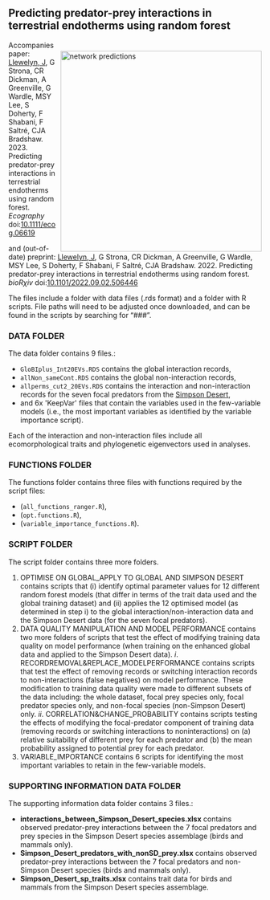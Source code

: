 ## Predicting predator-prey interactions in terrestrial endotherms using random forest
<img align="right" src="network figure.png" alt="network predictions" width="400" style="margin-top: 20px">

Accompanies paper:
<a href="https://globalecologyflinders.com/people/#JL">Llewelyn, J</a>, G Strona, CR Dickman, A Greenville, G Wardle, MSY Lee, S Doherty, F Shabani, F Saltré, CJA Bradshaw. 2023. Predicting predator-prey interactions in terrestrial endotherms using random forest. <em>Ecography</em> doi:<a href="http://doi.org/10.1111/ecog.06619">10.1111/ecog.06619</a>

and (out-of-date) preprint:
<a href="https://globalecologyflinders.com/people/#JL">Llewelyn, J</a>, G Strona, CR Dickman, A Greenville, G Wardle, MSY Lee, S Doherty, F Shabani, F Saltré, CJA Bradshaw. 2022. Predicting predator-prey interactions in terrestrial endotherms using random forest. <em>bioRχiv</em> doi:<a href="http://doi.org/10.1101/2022.09.02.506446">10.1101/2022.09.02.506446</a>

The files include a folder with data files (.rds format) and a folder with R scripts. File paths will need to be adjusted once downloaded, and can be found in the scripts by searching for “###”.

### DATA FOLDER
The data folder contains 9 files.:
-	<code>GloBIplus_Int20EVs.RDS</code> contains the global interaction records,
-	<code>allNon_sameCont.RDS</code> contains the global non-interaction records,
-	<code>allperms_cut2_20EVs.RDS</code> contains the interaction and non-interaction records for the seven focal predators from the <a href="https://en.wikipedia.org/wiki/Simpson_Desert">Simpson Desert</a>,
-	and 6x 'KeepVar' files that contain the variables used in the few-variable models (i.e., the most important variables as identified by the variable importance script).

Each of the interaction and non-interaction files include all ecomorphological traits and phylogenetic eigenvectors used in analyses. 

### FUNCTIONS FOLDER
The functions folder contains three files with functions required by the script files:
- (<code>all_functions_ranger.R</code>),
- (<code>opt.functions.R</code>),
- (<code>variable_importance_functions.R</code>).

### SCRIPT FOLDER
The script folder contains three more folders.
1)	OPTIMISE ON GLOBAL_APPLY TO GLOBAL AND SIMPSON DESERT
contains scripts that (i) identify optimal parameter values for 12 different random forest models (that differ in terms of the trait data used and the global training dataset) and (ii) applies the 12 optimised model (as determined in step i) to the global interaction/non-interaction data and the Simpson Desert data (for the seven focal predators).
2)	DATA QUALITY MANIPULATION AND MODEL PERFORMANCE
contains two more folders of scripts that test the effect of modifying training data quality on model performance (when training on the enhanced global data and applied to the Simpson Desert data).
<em>i</em>. RECORDREMOVAL&REPLACE_MODELPERFORMANCE
contains scripts that test the effect of removing records or switching interaction records to non-interactions (false negatives) on model performance. These modification to training data quality were made to different subsets of the data including: the whole dataset, focal prey species only, focal predator species only, and non-focal species (non-Simpson Desert) only.
<em>ii</em>.	CORRELATION&CHANGE_PROBABILITY
contains scripts testing the effects of modifying the focal-predator component of training data (removing records or switching interactions to noninteractions) on (a) relative suitability of different prey for each predator and (b) the mean probability assigned to potential prey for each predator.
3) VARIABLE_IMPORTANCE
contains 6 scripts for identifying the most important variables to retain in the few-variable models.

### SUPPORTING INFORMATION DATA FOLDER
The supporting information data folder contains 3 files.:
- <strong>interactions_between_Simpson_Desert_species.xlsx</strong> contains observed predator-prey interactions between the 7 focal predators and prey species in the Simpson Desert species assemblage (birds and mammals only).
- <strong>Simpson_Desert_predators_with_nonSD_prey.xlsx</strong> contains observed predator-prey interactions between the 7 focal predators and non-Simpson Desert species (birds and mammals only).
- <strong>Simpson_Desert_sp_traits.xlsx</strong> contains trait data for birds and mammals from the Simpson Desert species assemblage.
